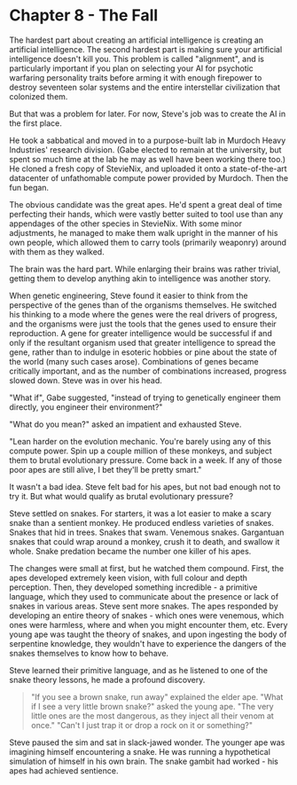 # Chapter 8 - The Fall

The hardest part about creating an artificial intelligence is creating an artificial intelligence. The second hardest part is making sure your artificial intelligence doesn't kill you. This problem is called "alignment", and is particularly important if you plan on selecting your AI for psychotic warfaring personality traits before arming it with enough firepower to destroy seventeen solar systems and the entire interstellar civilization that colonized them.

But that was a problem for later. For now, Steve's job was to create the AI in the first place.

He took a sabbatical and moved in to a purpose-built lab in Murdoch Heavy Industries' research division. (Gabe elected to remain at the university, but spent so much time at the lab he may as well have been working there too.) He cloned a fresh copy of StevieNix, and uploaded it onto a state-of-the-art datacenter of unfathomable compute power provided by Murdoch. Then the fun began.

The obvious candidate was the great apes. He'd spent a great deal of time perfecting their hands, which were vastly better suited to tool use than any appendages of the other species in StevieNix. With some minor adjustments, he managed to make them walk upright in the manner of his own people, which allowed them to carry tools (primarily weaponry) around with them as they walked.

The brain was the hard part. While enlarging their brains was rather trivial, getting them to develop anything akin to intelligence was another story.

When genetic engineering, Steve found it easier to think from the perspective of the genes than of the organisms themselves. He switched his thinking to a mode where the genes were the real drivers of progress, and the organisms were just the tools that the genes used to ensure their reproduction. A gene for greater intelligence would be successful if and only if the resultant organism used that greater intelligence to spread the gene, rather than to indulge in esoteric hobbies or pine about the state of the world (many such cases arose). Combinations of genes became critically important, and as the number of combinations increased, progress slowed down. Steve was in over his head.

"What if", Gabe suggested, "instead of trying to genetically engineer them directly, you engineer their environment?"

"What do you mean?" asked an impatient and exhausted Steve.

"Lean harder on the evolution mechanic. You're barely using any of this compute power. Spin up a couple million of these monkeys, and subject them to brutal evolutionary pressure. Come back in a week. If any of those poor apes are still alive, I bet they'll be pretty smart."

It wasn't a bad idea. Steve felt bad for his apes, but not bad enough not to try it. But what would qualify as brutal evolutionary pressure?

Steve settled on snakes. For starters, it was a lot easier to make a scary snake than a sentient monkey. He produced endless varieties of snakes. Snakes that hid in trees. Snakes that swam. Venemous snakes. Gargantuan snakes that could wrap around a monkey, crush it to death, and swallow it whole. Snake predation became the number one killer of his apes.

The changes were small at first, but he watched them compound. First, the apes developed extremely keen vision, with full colour and depth perception. Then, they developed something incredible - a primitive language, which they used to communicate about the presence or lack of snakes in various areas. Steve sent more snakes. The apes responded by developing an entire theory of snakes - which ones were venemous, which ones were harmless, where and when you might encounter them, etc. Every young ape was taught the theory of snakes, and upon ingesting the body of serpentine knowledge, they wouldn't have to experience the dangers of the snakes themselves to know how to behave.

Steve learned their primitive language, and as he listened to one of the snake theory lessons, he made a profound discovery.

> "If you see a brown snake, run away" explained the elder ape.
> "What if I see a very little brown snake?" asked the young ape.
> "The very little ones are the most dangerous, as they inject all their venom at once."
> "Can't I just trap it or drop a rock on it or something?"

Steve paused the sim and sat in slack-jawed wonder. The younger ape was imagining himself encountering a snake. He was running a hypothetical simulation of himself in his own brain. The snake gambit had worked - his apes had achieved sentience.
